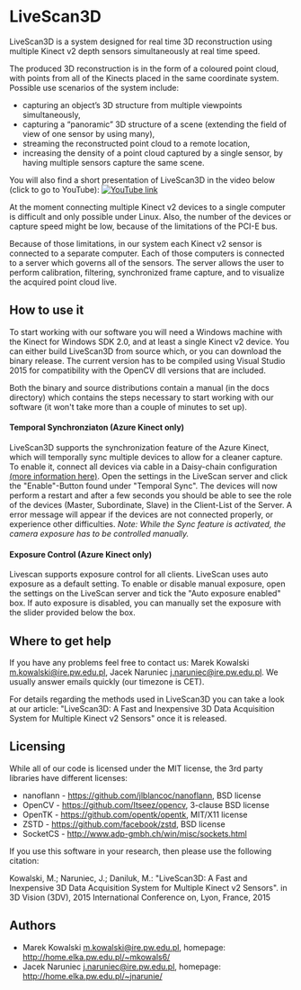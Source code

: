 # LiveScan3D #
LiveScan3D is a system designed for real time 3D reconstruction using multiple Kinect v2 depth sensors simultaneously at real time speed.

The produced 3D reconstruction is in the form of a coloured point cloud, with points from all of the Kinects placed in the same coordinate system. Possible use scenarios of the system include:
  * capturing an object’s 3D structure from multiple viewpoints simultaneously,
  * capturing a “panoramic” 3D structure of a scene (extending the field of view of one sensor by using many),
  * streaming the reconstructed point cloud to a remote location, 
  * increasing the density of a point cloud captured by a single sensor, by having multiple sensors capture the same scene.

You will also find a short presentation of LiveScan3D in the video below (click to go to YouTube):
[![YouTube link](http://img.youtube.com/vi/9y_WglwpJtE/0.jpg)](http://www.youtube.com/watch?v=9y_WglwpJtE)

At the moment connecting multiple Kinect v2 devices to a single computer is difficult and only possible under Linux. Also, the number of the devices or capture speed might be low, because of the limitations of the PCI-E bus.

Because of those limitations, in our system each Kinect v2 sensor is connected to a separate computer. Each of those computers is connected to a server which governs all of the sensors. The server allows the user to perform calibration, filtering, synchronized frame capture, and to visualize the acquired point cloud live.

## How to use it ##
To start working with our software you will need a Windows machine with the Kinect for Windows SDK 2.0, and at least a single Kinect v2 device. You can either build LiveScan3D from source which, or you can download the binary release. The current version has to be compiled using Visual Studio 2015 for compatibility with the OpenCV dll versions that are included.

Both the binary and source distributions contain a manual (in the docs directory) which contains the steps necessary to start working with our software (it won't take more than a couple of minutes to set up).

#### Temporal Synchronziaton (Azure Kinect only) ####
LiveScan3D supports the synchronization feature of the Azure Kinect, which will temporally sync multiple devices to allow for a cleaner capture.
To enable it, connect all devices via cable in a Daisy-chain configuration [(more information here)](https://docs.microsoft.com/en-us/azure/kinect-dk/multi-camera-sync/). Open the settings in the LiveScan server and click the "Enable"-Button found under "Temporal Sync". The devices will now perform a restart and after a few seconds you should be able to see the role of the devices (Master, Subordinate, Slave) in the Client-List of the Server. A error message will appear if the devices are not connected properly, or experience other difficulties. 
*Note: While the Sync feature is activated, the camera exposure has to be controlled manually.*

#### Exposure Control (Azure Kinect only) ####
Livescan supports exposure control for all clients. LiveScan uses auto exposure as a default setting. To enable or disable manual exposure, open the settings on the LiveScan server and tick the "Auto exposure enabled" box. If auto exposure is disabled, you can manually set the exposure with the slider provided below the box.

## Where to get help ##
If you have any problems feel free to contact us: Marek Kowalski <m.kowalski@ire.pw.edu.pl>, Jacek Naruniec <j.naruniec@ire.pw.edu.pl>. We usually answer emails quickly (our timezone is CET).

For details regarding the methods used in LiveScan3D you can take a look at our article: "LiveScan3D: A Fast and Inexpensive 3D Data Acquisition System for Multiple Kinect v2 Sensors" once it is released.

## Licensing ##
While all of our code is licensed under the MIT license, the 3rd party libraries have different licenses:
  * nanoflann - https://github.com/jlblancoc/nanoflann, BSD license
  * OpenCV - https://github.com/Itseez/opencv, 3-clause BSD license
  * OpenTK - https://github.com/opentk/opentk, MIT/X11 license
  * ZSTD - https://github.com/facebook/zstd, BSD license
  * SocketCS - http://www.adp-gmbh.ch/win/misc/sockets.html
 
If you use this software in your research, then please use the following citation:

Kowalski, M.; Naruniec, J.; Daniluk, M.: "LiveScan3D: A Fast and Inexpensive 3D Data
Acquisition System for Multiple Kinect v2 Sensors". in 3D Vision (3DV), 2015 International Conference on, Lyon, France, 2015

## Authors ##
  * Marek Kowalski <m.kowalski@ire.pw.edu.pl>, homepage: http://home.elka.pw.edu.pl/~mkowals6/
  * Jacek Naruniec <j.naruniec@ire.pw.edu.pl>, homepage: http://home.elka.pw.edu.pl/~jnarunie/
